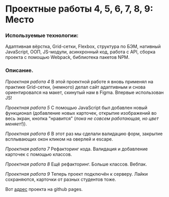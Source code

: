 # Проектные работы 4, 5, 6, 7, 8, 9: Место

### Используемые технологии: 
Адаптивная вёрстка, Grid-сетки, Flexbox, структура по БЭМ, нативный JavaScript, ООП, JS-модули, асинхронный код, работа с API, сборка проекта с помощью Webpack, библиотека пакетов NPM.

### Описание.

*Проектная работа 4*
В этой проектной работе я вновь применял на практике Grid-сетки, (немного) делал сайт адаптивным и снова ориентировался на макет, скинутый нам в Figma. Впервые использован JS!

*Проектная работа 5*
С помощью JavaScript был добавлен новый функционал (добавление новых карточек, открытие изображений во весь экран, кнопка "нравится" (*пока не совсем работающая, но цвет меняет!*)). 

*Проектная работа 6*
В этот раз мы сделали валидацию форм, закрытие всплывающих окон кликом на оверлей и escape. 

*Проектная работа 7*
Рефакторинг кода. Валидация и добавление карточек с помощью классов.

*Проектная работа 8*
Ещё рефакторинг. Больше классов. Вебпак.

*Проектная работа 9*
Теперь проект подключён к серверу. Лайки сохраняются, карточки от разных студентов тоже.

Вот [адрес](https://sanisimov98.github.io/mesto/ "Проект Место") проекта на github pages.
